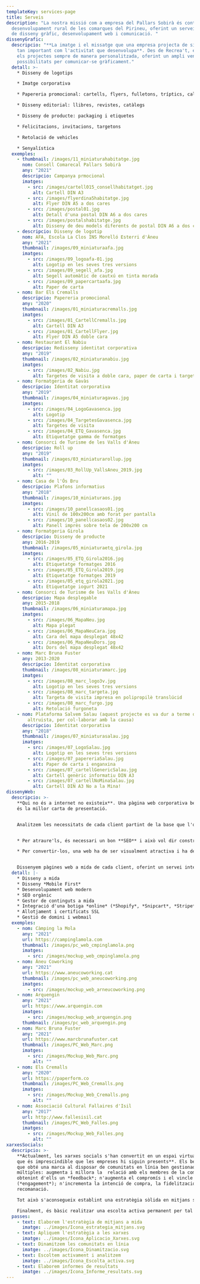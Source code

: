 ```yaml
---
templateKey: services-page
title: Serveis
description: "La nostra missió com a empresa del Pallars Sobirà és contribuir al
  desenvolupament rural de les comarques del Pirineu, oferint un servei integral
  de disseny gràfic, desenvolupament web i comunicació. "
dissenyGrafic:
  descripcio: "**La imatge i el missatge que una empresa projecta de si mateixa és
    tan important com l'activitat que desenvolupa**. Des de Recrea't, encarem
    els projectes sempre de manera personalitzada, oferint un ampli ventall de
    possibilitats per comunicar-se gràficament."
  detall: >-
    * Disseny de logotips

    * Imatge corporativa

    * Papereria promocional: cartells, flyers, fulletons, tríptics, calendaris, targetes, etc.

    * Disseny editorial: llibres, revistes, catàlegs

    * Disseny de producte: packaging i etiquetes

    * Felicitacions, invitacions, targetons

    * Retolació de vehicles

    * Senyalística
  exemples:
    - thumbnail: /images/11_miniaturahabitatge.jpg
      nom: Consell Comarecal Pallars Sobirà
      any: "2021"
      descripcio: Campanya prmocional
      imatges:
        - src: /images/cartell015_consellhabitatget.jpg
          alt: Cartell DIN A3
        - src: /images/flyerdina5habitatge.jpg
          alt: Flyer DIN A5 a dos cares
        - src: /images/postal01.jpg
          alt: Detall d'una postal DIN A6 a dos cares
        - src: /images/postalshabitatge.jpg
          alt: Disseny de deu models diferents de postal DIN A6 a dos cares
    - descripcio: Disseny de logotip
      nom: AFA, Escola La Clos INS Morelló Esterri d'Àneu
      any: "2021"
      thumbnail: /images/09_miniaturaafa.jpg
      imatges:
        - src: /images/09_logoafa-01.jpg
          alt: Logotip en les seves tres versions
        - src: /images/09_segell_afa.jpg
          alt: Segell automàtic de cautxú en tinta morada
        - src: /images/09_papercartaafa.jpg
          alt: Paper de carta
    - nom: Bar Els Cremalls
      descripcio: Papereria promocional
      any: "2020"
      thumbnail: /images/01_miniaturacremalls.jpg
      imatges:
        - src: /images/01_CartellCremalls.jpg
          alt: Cartell DIN A3
        - src: /images/01_CartellFlyer.jpg
          alt: Flyer DIN A5 doble cara
    - nom: Restaurant El Nabiu
      descripcio: Redisseny identitat corporativa
      any: "2019"
      thumbnail: /images/02_miniaturanabiu.jpg
      imatges:
        - src: /images/02_Nabiu.jpg
          alt: Targetes de visita a doble cara, paper de carta i targetó.
    - nom: Formatgeria de Gavàs
      descripcio: Identitat corporativa
      any: "2019"
      thumbnail: /images/04_miniaturagavas.jpg
      imatges:
        - src: /images/04_LogoGavasenca.jpg
          alt: Logotip
        - src: /images/04_TargetesGavasenca.jpg
          alt: Targetes de visita
        - src: /images/04_ETQ_Gavasenca.jpg
          alt: Etiquetatge gamma de formatges
    - nom: Consorci de Turisme de les Valls d'Àneu
      descripcio: Roll up
      any: "2019"
      thumbnail: /images/03_miniaturarollup.jpg
      imatges:
        - src: /images/03_RollUp_VallsAneu_2019.jpg
          alt: ""
    - nom: Casa de l'Ós Bru
      descripcio: Plafons informatius
      any: "2018"
      thumbnail: /images/10_miniaturaos.jpg
      imatges:
        - src: /images/10_panellcasaos01.jpg
          alt: Vinil de 100x200cm amb forat per pantalla
        - src: /images/10_panellcasaos02.jpg
          alt: Panell imprès sobre tela de 200x200 cm
    - nom: Formatgeria Girola
      descripcio: Disseny de producte
      any: 2016-2019
      thumbnail: /images/05_miniaturaetq_girola.jpg
      imatges:
        - src: /images/05_ETQ_Girola2016.jpg
          alt: Etiquetatge formatges 2016
        - src: /images/05_ETQ_Girola2019.jpg
          alt: Etiquetatge formatges 2019
        - src: /images/05_etq_girola2021.jpg
          alt: Etiquetatge iogurt 2021
    - nom: Consorci de Turisme de les Valls d'Àneu
      descripcio: Mapa desplegable
      any: 2015-2018
      thumbnail: /images/06_miniaturamapa.jpg
      imatges:
        - src: /images/06_MapaNeu.jpg
          alt: Mapa plegat
        - src: /images/06_MapaNeuCara.jpg
          alt: Cara del mapa desplegat 48x42
        - src: /images/06_MapaNeuDors.jpg
          alt: Dors del mapa desplegat 48x42
    - nom: Marc Bruna Fuster
      any: 2013-2020
      descripcio: Identitat corporativa
      thumbnail: /images/08_miniaturamarc.jpg
      imatges:
        - src: /images/08_marc_logo3v.jpg
          alt: Logotip en les seves tres versions
        - src: /images/08_marc_targeta.jpg
          alt: Targeta de visita impresa en polipropilè translúcid
        - src: /images/08_marc_furgo.jpg
          alt: Retolació furgoneta
    - nom: Plataforma Salvem Salau (aquest projecte es va dur a terme de manera
        altruista, per col·laborar amb la causa)
      descripcio: Identitat corporativa
      any: "2018"
      thumbnail: /images/07_miniaturasalau.jpg
      imatges:
        - src: /images/07_LogoSalau.jpg
          alt: Logotip en les seves tres versions
        - src: /images/07_papereriaSalau.jpg
          alt: Paper de carta i enganxina
        - src: /images/07_cartellGenericSalau.jpg
          alt: Cartell genèric informatiu DIN A3
        - src: /images/07_cartellNoMinaSalau.jpg
          alt: Cartell DIN A3 No a la Mina!
dissenyWeb:
  descripcio: >-
    **Qui no és a internet no existeix**. Una pàgina web corporativa ben ideada
    és la millor carta de presentació. 


    Analitzem les necessitats de cada client partint de la base que l'objectiu a assolir és un lloc web modern que atraigui visitants per convertir-los en clients:


    * Per atraure'ls, és necessari un bon **SEO** i això vol dir construir una web amb un bon rendiment per garantir bones puntuacions als cercadors.

    * Per convertir-los, una web ha de ser visualment atractiva i ha de ser usable: els visitants hi han de poder accedir des de **qualsevol dispositiu**, de manera **segura** i **ràpida**.


    Dissenyem pàgines web a mida de cada client, oferint un servei integral.
  detall: |-
    * Disseny a mida
    * Disseny *Mobile First*
    * Desenvolupament web modern
    * SEO orgànic
    * Gestor de continguts a mida
    * Integració d'una botiga *online* (*Shopify*, *Snipcart*, *Stripe*...)
    * Allotjament i certificats SSL
    * Gestió de domini i webmail
  exemples:
    - nom: Càmping la Mola
      any: "2021"
      url: https://campinglamola.com
      thumbnail: /images/pc_web_cmpinglamola.png
      imatges:
        - src: /images/mockup_web_cmpinglamola.png
    - nom: Àneu Coworking
      any: "2021"
      url: https://www.aneucoworking.cat
      thumbnail: /images/pc_web_aneucoworking.png
      imatges:
        - src: /images/mockup_web_arneucoworking.png
    - nom: Arquengin
      any: "2021"
      url: https://www.arquengin.com
      imatges:
        - src: /images/mockup_web_arquengin.png
      thumbnail: /images/pc_web_arquengin.png
    - nom: Marc Bruna Fuster
      any: "2021"
      url: https://www.marcbrunafuster.cat
      thumbnail: /images/PC_Web_Marc.png
      imatges:
        - src: /images/Mockup_Web_Marc.png
          alt: ""
    - nom: Els Cremalls
      any: "2020"
      url: https://paperform.co
      thumbnail: /images/PC_Web_Cremalls.png
      imatges:
        - src: /images/Mockup_Web_Cremalls.png
          alt: ""
    - nom: Associació Cultural Fallaires d'Isil
      any: "2017"
      url: http://www.fallesisil.cat
      thumbnail: /images/PC_Web_Falles.png
      imatges:
        - src: /images/Mockup_Web_Falles.png
          alt: ""
xarxesSocials:
  descripcio: >-
    **Actualment, les xarxes socials s'han convertit en un espai virtual en el
    que és imprescindible que les empreses hi siguin presents**. Els beneficis
    que obté una marca al disposar de comunitats en línia ben gestionades són
    múltiples: augmenta i millora la  relació amb els membres de la comunitat,
    obtenint d'ells un *feedback*; n'augmenta el compromís i el vincle
    (*engagement*); n'incrementa la intenció de compra, la fidelització i la
    recomanació.

    Tot això s'aconsegueix establint una estratègia sòlida en mitjans socials i augmentant la presència i l'activitat de l'empresa en aquests mitjançant continguts de qualitat, originals i que atreguin al públic objectiu.

    Finalment, és bàsic realitzar una escolta activa permanent per tal de recopilar informació que serà clau per a la empresa.
  passes:
    - text: Elaborem l'estratègia de mitjans a mida
      imatge: ../images/Icona_estrategia_mitjans.svg
    - text: Apliquem l'estratègia a les xarxes
      imatge: ../images/Icona_Aplicacio_Xarxes.svg
    - text: Dinamitzem les comunitats en línia
      imatge: ../images/Icona_Dinamitzacio.svg
    - text: Escoltem activament i analitzem
      imatge: ../images/Icona_Escolta_activa.svg
    - text: Elaborem informes de resultats
      imatge: ../images/Icona_Informe_resultats.svg
---
```

